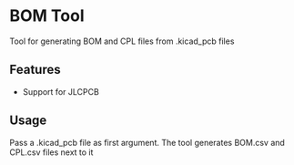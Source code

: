 # BOM Tool

Tool for generating BOM and CPL files from .kicad_pcb files

## Features
* Support for JLCPCB

## Usage
Pass a .kicad_pcb file as first argument. The tool generates BOM.csv and CPL.csv files next to it
